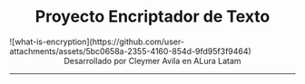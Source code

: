 <h1 align="center">Proyecto Encriptador de Texto</h1>
![what-is-encryption](https://github.com/user-attachments/assets/5bc0658a-2355-4160-854d-9fd95f3f9464)
<div align="center"> Desarrollado por Cleymer Avila en ALura Latam</div>
<hr>

